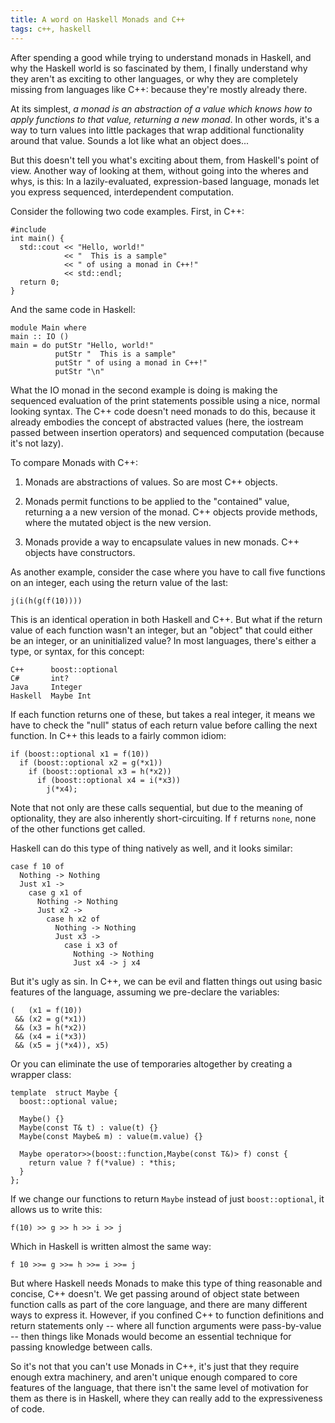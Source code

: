 ```yaml
---
title: A word on Haskell Monads and C++
tags: c++, haskell
---
```


After spending a good while trying to understand monads in Haskell, and why the Haskell world is so fascinated by them, I finally understand why they aren't as exciting to other languages, or why they are completely missing from languages like C++: because they're mostly already there.

At its simplest, *a monad is an abstraction of a value which knows how to apply functions to that value, returning a new monad*.  In other words, it's a way to turn values into little packages that wrap additional functionality around that value.  Sounds a lot like what an object does...

<!--more-->
But this doesn't tell you what's exciting about them, from Haskell's point of view.  Another way of looking at them, without going into the wheres and whys, is this: In a lazily-evaluated, expression-based language, monads let you express sequenced, interdependent computation.

Consider the following two code examples.  First, in C++:

    #include 
    int main() {
      std::cout << "Hello, world!"
                << "  This is a sample"
                << " of using a monad in C++!"
                << std::endl;
      return 0;
    }

And the same code in Haskell:

    module Main where
    main :: IO ()
    main = do putStr "Hello, world!"
              putStr "  This is a sample"
              putStr " of using a monad in C++!"
              putStr "\n"

What the IO monad in the second example is doing is making the sequenced evaluation of the print statements possible using a nice, normal looking syntax.  The C++ code doesn&#039;t need monads to do this, because it already embodies the concept of abstracted values (here, the iostream passed between insertion operators) and sequenced computation (because it&#039;s not lazy).

To compare Monads with C++:

1. Monads are abstractions of values.  So are most C++ objects.

2. Monads permit functions to be applied to the "contained" value, returning a a new version of the monad.  C++ objects provide methods, where the mutated object is the new version.

3. Monads provide a way to encapsulate values in new monads.  C++ objects have constructors.

As another example, consider the case where you have to call five functions on an integer, each using the return value of the last:

    j(i(h(g(f(10))))

This is an identical operation in both Haskell and C++.  But what if the return value of each function wasn&#039;t an integer, but an "object" that could either be an integer, or an uninitialized value?  In most languages, there&#039;s either a type, or syntax, for this concept:

    C++      boost::optional
    C#       int?
    Java     Integer
    Haskell  Maybe Int

If each function returns one of these, but takes a real integer, it means we have to check the "null" status of each return value before calling the next function.  In C++ this leads to a fairly common idiom:

    if (boost::optional x1 = f(10))
      if (boost::optional x2 = g(*x1))
        if (boost::optional x3 = h(*x2))
          if (boost::optional x4 = i(*x3))
            j(*x4);

Note that not only are these calls sequential, but due to the meaning of optionality, they are also inherently short-circuiting.  If `f` returns `none`, none of the other functions get called.

Haskell can do this type of thing natively as well, and it looks similar:

    case f 10 of
      Nothing -> Nothing
      Just x1 -> 
        case g x1 of
          Nothing -> Nothing
          Just x2 -> 
            case h x2 of
              Nothing -> Nothing
              Just x3 -> 
                case i x3 of
                  Nothing -> Nothing
                  Just x4 -> j x4

But it's ugly as sin.  In C++, we can be evil and flatten things out using basic features of the language, assuming we pre-declare the variables:

    (   (x1 = f(10))
     && (x2 = g(*x1))
     && (x3 = h(*x2))
     && (x4 = i(*x3))
     && (x5 = j(*x4)), x5)

Or you can eliminate the use of temporaries altogether by creating a wrapper class:

    template  struct Maybe {
      boost::optional value;

      Maybe() {}
      Maybe(const T& t) : value(t) {}
      Maybe(const Maybe& m) : value(m.value) {}
    
      Maybe operator>>(boost::function,Maybe(const T&)> f) const {
        return value ? f(*value) : *this;
      }
    };

If we change our functions to return `Maybe` instead of just `boost::optional`, it allows us to write this:
   
    f(10) >> g >> h >> i >> j

Which in Haskell is written almost the same way:

    f 10 >>= g >>= h >>= i >>= j

But where Haskell needs Monads to make this type of thing reasonable and concise, C++ doesn't.  We get passing around of object state between function calls as part of the core language, and there are many different ways to express it.  However, if you confined C++ to function definitions and return statements only -- where all function arguments were pass-by-value -- then things like Monads would become an essential technique for passing knowledge between calls.

So it's not that you can't use Monads in C++, it's just that they require enough extra machinery, and aren't unique enough compared to core features of the language, that there isn't the same level of motivation for them as there is in Haskell, where they can really add to the expressiveness of code.

